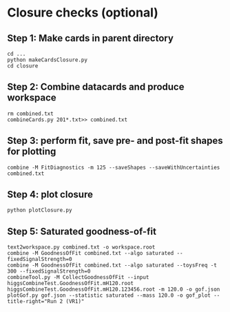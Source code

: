 # Closure checks (optional)

## Step 1: Make cards in parent directory

```
cd ...
python makeCardsClosure.py
cd closure
```

## Step 2: Combine datacards and produce workspace

```
rm combined.txt
combineCards.py 201*.txt>> combined.txt 
```

## Step 3: perform fit, save pre- and post-fit shapes for plotting

```combine -M FitDiagnostics -m 125 --saveShapes --saveWithUncertainties combined.txt```

## Step 4: plot closure

```
python plotClosure.py
```

## Step 5: Saturated goodness-of-fit

```
text2workspace.py combined.txt -o workspace.root
combine -M GoodnessOfFit combined.txt --algo saturated --fixedSignalStrength=0
combine -M GoodnessOfFit combined.txt --algo saturated --toysFreq -t 300 --fixedSignalStrength=0
combineTool.py -M CollectGoodnessOfFit --input higgsCombineTest.GoodnessOfFit.mH120.root higgsCombineTest.GoodnessOfFit.mH120.123456.root -m 120.0 -o gof.json
plotGof.py gof.json --statistic saturated --mass 120.0 -o gof_plot --title-right="Run 2 (VR1)"
```
